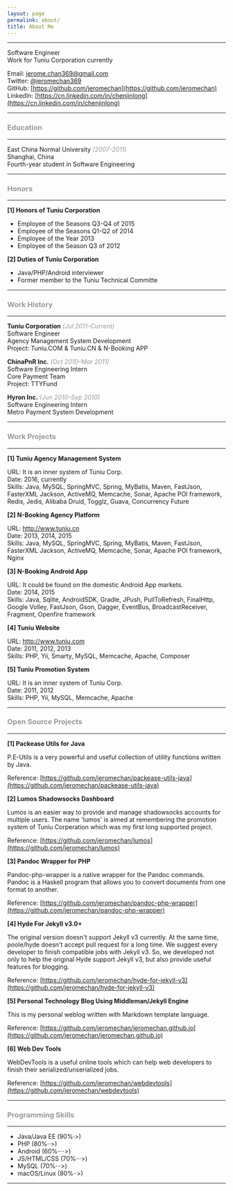 ```yaml
---
layout: page
permalink: about/
title: About Me
---
```


***

Software Engineer   
Work for Tuniu Corporation currently

Email: [jerome.chan369@gmail.com](mailto:jerome.chan369@gmail.com)      
Twitter: [@jeromechan369](https://twitter.com/jeromechan369)   
GitHub: [https://github.com/jeromechan](https://github.com/jeromechan)   
LinkedIn: [https://cn.linkedin.com/in/chenjinlong](https://cn.linkedin.com/in/chenjinlong)

***

### **<font color="#999999">Education</font>**

***

East China Normal University *<font color="#999999">(2007-2011)</font>*   
Shanghai, China   
Fourth-year student in Software Engineering  

***

### **<font color="#999999">Honors</font>**

***

**[1] Honors of Tuniu Corporation**

* Employee of the Seasons Q3-Q4 of 2015
* Employee of the Seasons Q1-Q2 of 2014
* Employee of the Year 2013
* Employee of the Season Q3 of 2012

**[2] Duties of Tuniu Corporation**

* Java/PHP/Android interviewer
* Former member to the Tuniu Technical Committe

***

### **<font color="#999999">Work History</font>**

***

**Tuniu Corporation** *<font color="#999999">(Jul 2011–Current)</font>*  
Software Engineer  
Agency Management System Development  
Project: Tuniu.COM & Tuniu.CN & N-Booking APP  

**ChinaPnR Inc.** *<font color="#999999">(Oct 2010–Mar 2011)</font>*  
Software Engineering Intern  
Core Payment Team  
Project: TTYFund  

**Hyron Inc.** *<font color="#999999">(Jun 2010–Sep 2010)</font>*  
Software Engineering Intern  
Metro Payment System Development  

***

### **<font color="#999999">Work Projects</font>**

***

**[1] Tuniu Agency Management System**

URL: It is an inner system of Tuniu Corp.   
Date: 2016, currently    
Skills: Java, MySQL, SpringMVC, Spring, MyBatis, Maven, FastJson, FasterXML Jackson, ActiveMQ, Memcache, Sonar, Apache POI framework, Redis, Jedis, Alibaba Druid, Togglz, Guava, Concurrency Future

**[2] N-Booking Agency Platform**

URL: http://www.tuniu.cn    
Date: 2013, 2014, 2015    
Skills: Java, MySQL, SpringMVC, Spring, MyBatis, Maven, FastJson, FasterXML Jackson, ActiveMQ, Memcache, Sonar, Apache POI framework, Nginx

**[3] N-Booking Android App**

URL: It could be found on the domestic Android App markets.   
Date: 2014, 2015   
Skills: Java, Sqlite, AndroidSDK, Gradle, JPush, PullToRefresh, FinalHttp, Google Volley, FastJson, Gson, Dagger, EventBus, BroadcastReceiver, Fragment, Openfire framework

**[4] Tuniu Website**

URL: http://www.tuniu.com    
Date: 2011, 2012, 2013   
Skills: PHP, Yii, Smarty, MySQL, Memcache, Apache, Composer

**[5] Tuniu Promotion System**

URL: It is an inner system of Tuniu Corp.   
Date: 2011, 2012   
Skills: PHP, Yii, MySQL, Memcache, Apache

***

### <font color="#999999">Open Source Projects</font>

***

**[1] Packease Utils for Java**

P.E-Utils is a very powerful and useful collection of utility functions written by Java.

Reference: [https://github.com/jeromechan/packease-utils-java](https://github.com/jeromechan/packease-utils-java)


**[2] Lumos Shadowsocks Dashboard**

Lumos is an easier way to provide and manage shadowsocks accounts for multiple users. The name 'lumos' is aimed at remembering the promotion system of Tuniu Corperation which was my first long supported project.

Reference: [https://github.com/jeromechan/lumos](https://github.com/jeromechan/lumos)


**[3] Pandoc Wrapper for PHP**

Pandoc-php-wrapper is a native wrapper for the Pandoc commands. Pandoc is a Haskell program that allows you to convert documents from one format to another.

Reference: [https://github.com/jeromechan/pandoc-php-wrapper](https://github.com/jeromechan/pandoc-php-wrapper)


**[4] Hyde For Jekyll v3.0+**

The original version doesn't support Jekyll v3 currently. At the same time, poole/hyde doesn't accept pull request for a long time. We suggest every developer to finish compatible jobs with Jekyll v3.
So, we developed not only to help the original Hyde support Jekyll v3, but also provide useful features for blogging.

Reference: [https://github.com/jeromechan/hyde-for-jekyll-v3](https://github.com/jeromechan/hyde-for-jekyll-v3)


**[5] Personal Technology Blog Using Middleman/Jekyll Engine**

This is my personal weblog written with Markdown template language.

Reference: [https://github.com/jeromechan/jeromechan.github.io](https://github.com/jeromechan/jeromechan.github.io)


**[6] Web Dev Tools**

WebDevTools is a useful online tools which can help web developers to finish their serialized/unserialized jobs.

Reference: [https://github.com/jeromechan/webdevtools](https://github.com/jeromechan/webdevtools)

***

### <font color="#999999">Programming Skills</font>

***

* Java/Java EE (90%·>)
* PHP (80%··>)
* Android (60%····>)
* JS/HTML/CSS (70%···>)
* MySQL (70%···>)
* macOS/Linux (80%··>)

***


